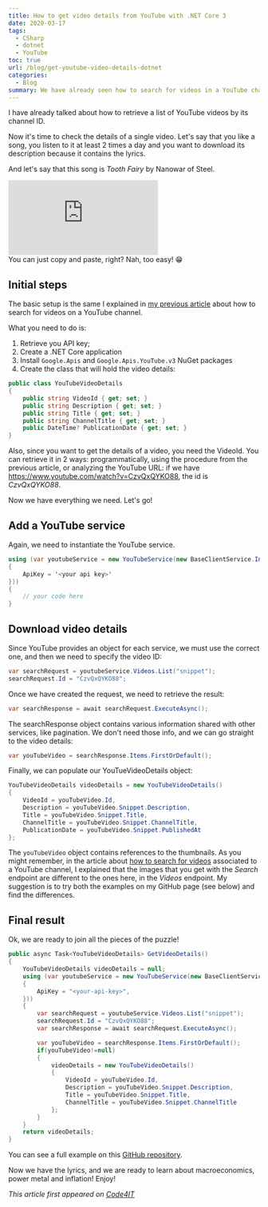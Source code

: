 ```yaml
---
title: How to get video details from YouTube with .NET Core 3
date: 2020-03-17
tags:
  - CSharp
  - dotnet
  - YouTube
toc: true
url: /blog/get-youtube-video-details-dotnet
categories:
  - Blog
summary: We have already seen how to search for videos in a YouTube channel. Now it's time to get details for a single video.
---
```


I have already talked about how to retrieve a list of YouTube videos by its channel ID.

Now it's time to check the details of a single video.
Let's say that you like a song, you listen to it at least 2 times a day and you want to download its description because it contains the lyrics.

And let's say that this song is _Tooth Fairy_ by Nanowar of Steel.

<div class="videoWrapper">
    <iframe  src="https://www.youtube.com/embed/CzvQxQYKO88" frameborder="0" allow="autoplay; encrypted-media; picture-in-picture" allowfullscreen></iframe>
</div>
You can just copy and paste, right? Nah, too easy! 😁

## Initial steps

The basic setup is the same I explained in [my previous article](https://www.code4it.dev/blog/search-youtube-videos-dotnet "My article about how to search for videos on YouTube") about how to search for videos on a YouTube channel.

What you need to do is:

1. Retrieve you API key;
2. Create a .NET Core application
3. Install `Google.Apis` and `Google.Apis.YouTube.v3` NuGet packages
4. Create the class that will hold the video details:

```cs
public class YouTubeVideoDetails
{
    public string VideoId { get; set; }
    public string Description { get; set; }
    public string Title { get; set; }
    public string ChannelTitle { get; set; }
    public DateTime? PublicationDate { get; set; }
}
```

Also, since you want to get the details of a video, you need the VideoId. You can retrieve it in 2 ways: programmatically, using the procedure from the previous article, or analyzing the YouTube URL: if we have https://www.youtube.com/watch?v=CzvQxQYKO88, the id is _CzvQxQYKO88_.

Now we have everything we need. Let's go!

## Add a YouTube service

Again, we need to instantiate the YouTube service.

```cs
using (var youtubeService = new YouTubeService(new BaseClientService.Initializer()
{
    ApiKey = '<your api key>'
}))
{
    // your code here
}
```

## Download video details

Since YouTube provides an object for each service, we must use the correct one, and then we need to specify the video ID:

```cs
var searchRequest = youtubeService.Videos.List("snippet");
searchRequest.Id = "CzvQxQYKO88";
```

Once we have created the request, we need to retrieve the result:

```cs
var searchResponse = await searchRequest.ExecuteAsync();
```

The searchResponse object contains various information shared with other services, like pagination. We don't need those info, and we can go straight to the video details:

```cs
var youTubeVideo = searchResponse.Items.FirstOrDefault();
```

Finally, we can populate our YouTueVideoDetails object:

```cs
YouTubeVideoDetails videoDetails = new YouTubeVideoDetails()
{
    VideoId = youTubeVideo.Id,
    Description = youTubeVideo.Snippet.Description,
    Title = youTubeVideo.Snippet.Title,
    ChannelTitle = youTubeVideo.Snippet.ChannelTitle,
    PublicationDate = youTubeVideo.Snippet.PublishedAt
};
```

The `youTubeVideo` object contains references to the thumbnails. As you might remember, in the article about [how to search for videos](https://www.code4it.dev/blog/search-youtube-videos-dotnet "How to search for YT videos") associated to a YouTube channel, I explained that the images that you get with the _Search_ endpoint are different to the ones here, in the _Videos_ endpoint. My suggestion is to try both the examples on my GitHub page (see below) and find the differences.

## Final result

Ok, we are ready to join all the pieces of the puzzle!

```cs
public async Task<YouTubeVideoDetails> GetVideoDetails()
{
    YouTubeVideoDetails videoDetails = null;
    using (var youtubeService = new YouTubeService(new BaseClientService.Initializer()
    {
        ApiKey = "<your-api-key>",
    }))
    {
        var searchRequest = youtubeService.Videos.List("snippet");
        searchRequest.Id = "CzvQxQYKO88";
        var searchResponse = await searchRequest.ExecuteAsync();

        var youTubeVideo = searchResponse.Items.FirstOrDefault();
        if(youTubeVideo!=null)
        {
            videoDetails = new YouTubeVideoDetails()
            {
                VideoId = youTubeVideo.Id,
                Description = youTubeVideo.Snippet.Description,
                Title = youTubeVideo.Snippet.Title,
                ChannelTitle = youTubeVideo.Snippet.ChannelTitle
            };
        }
    }
    return videoDetails;
}
```

You can see a full example on this [GitHub repository](https://github.com/code4it-dev/youtube-video-details "GitHub repository for this article").

Now we have the lyrics, and we are ready to learn about macroeconomics, power metal and inflation! Enjoy!

_This article first appeared on [Code4IT](https://www.code4it.dev/)_
